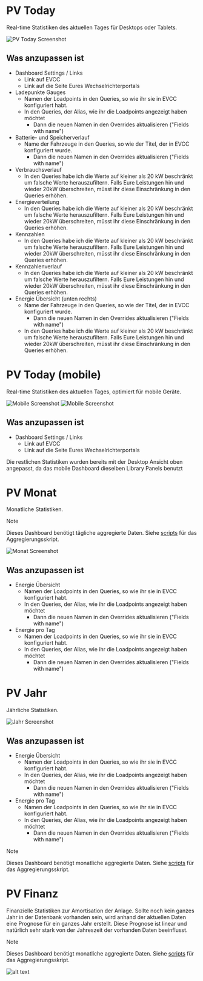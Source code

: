 # PV Today

Real-time Statistiken des aktuellen Tages für Desktops oder Tablets.

![PV Today Screenshot](img/today.png)

## Was anzupassen ist
- Dashboard Settings / Links
  - Link auf EVCC
  - Link auf die Seite Eures Wechselrichterportals
- Ladepunkte Gauges
  - Namen der Loadpoints in den Queries, so wie ihr sie in EVCC konfiguriert habt.
  - In den Queries, der Alias, wie ihr die Loadpoints angezeigt haben möchtet
    - Dann die neuen Namen in den Overrides aktualisieren ("Fields with name")
- Batterie- und Speicherverlauf
  - Name der Fahrzeuge in den Queries, so wie der Titel, der in EVCC konfiguriert wurde.
    - Dann die neuen Namen in den Overrides aktualisieren ("Fields with name")
- Verbrauchsverlauf
  - In den Queries habe ich die Werte auf kleiner als 20 kW beschränkt um falsche Werte herauszufiltern. Falls Eure Leistungen hin und wieder 20kW überschreiten, müsst ihr diese Einschränkung in den Queries erhöhen.
- Energieverteilung
  - In den Queries habe ich die Werte auf kleiner als 20 kW beschränkt um falsche Werte herauszufiltern. Falls Eure Leistungen hin und wieder 20kW überschreiten, müsst ihr diese Einschränkung in den Queries erhöhen.
- Kennzahlen
  - In den Queries habe ich die Werte auf kleiner als 20 kW beschränkt um falsche Werte herauszufiltern. Falls Eure Leistungen hin und wieder 20kW überschreiten, müsst ihr diese Einschränkung in den Queries erhöhen.
- Kennzahlenverlauf
  - In den Queries habe ich die Werte auf kleiner als 20 kW beschränkt um falsche Werte herauszufiltern. Falls Eure Leistungen hin und wieder 20kW überschreiten, müsst ihr diese Einschränkung in den Queries erhöhen.
- Energie Übersicht (unten rechts)
  - Name der Fahrzeuge in den Queries, so wie der Titel, der in EVCC konfiguriert wurde.
    - Dann die neuen Namen in den Overrides aktualisieren ("Fields with name")
  - In den Queries habe ich die Werte auf kleiner als 20 kW beschränkt um falsche Werte herauszufiltern. Falls Eure Leistungen hin und wieder 20kW überschreiten, müsst ihr diese Einschränkung in den Queries erhöhen.


# PV Today (mobile)

Real-time Statistiken des aktuellen Tages, optimiert für mobile Geräte.

![Mobile Screenshot](img/mobile-1.png) ![Mobile Screenshot](img/mobile-2.png)

## Was anzupassen ist

- Dashboard Settings / Links
  - Link auf EVCC
  - Link auf die Seite Eures Wechselrichterportals

Die restlichen Statistiken wurden bereits mit der Desktop Ansicht oben angepasst, da das mobile Dashboard dieselben Library Panels benutzt


# PV Monat

Monatliche Statistiken.

> [!NOTE]
> Dieses Dashboard benötigt tägliche aggregierte Daten. Siehe [scripts](../scripts/) für das Aggregierungsskript.

![Monat Screenshot](img/monat.png)

## Was anzupassen ist

- Energie Übersicht
  - Namen der Loadpoints in den Queries, so wie ihr sie in EVCC konfiguriert habt.
  - In den Queries, der Alias, wie ihr die Loadpoints angezeigt haben möchtet
    - Dann die neuen Namen in den Overrides aktualisieren ("Fields with name")
- Energie pro Tag
  - Namen der Loadpoints in den Queries, so wie ihr sie in EVCC konfiguriert habt.
  - In den Queries, der Alias, wie ihr die Loadpoints angezeigt haben möchtet
    - Dann die neuen Namen in den Overrides aktualisieren ("Fields with name")


# PV Jahr

Jährliche Statistiken.

![Jahr Screenshot](img/jahr.png)


## Was anzupassen ist

- Energie Übersicht
  - Namen der Loadpoints in den Queries, so wie ihr sie in EVCC konfiguriert habt.
  - In den Queries, der Alias, wie ihr die Loadpoints angezeigt haben möchtet
    - Dann die neuen Namen in den Overrides aktualisieren ("Fields with name")
- Energie pro Tag
  - Namen der Loadpoints in den Queries, so wie ihr sie in EVCC konfiguriert habt.
  - In den Queries, der Alias, wie ihr die Loadpoints angezeigt haben möchtet
    - Dann die neuen Namen in den Overrides aktualisieren ("Fields with name")

> [!NOTE]
> Dieses Dashboard benötigt monatliche aggregierte Daten. Siehe [scripts](../scripts/) für das Aggregierungsskript.


# PV Finanz

Finanzielle Statistiken zur Amortisation der Anlage. Sollte noch kein ganzes Jahr in der Datenbank vorhanden sein, wird anhand der aktuellen Daten eine Prognose für ein ganzes Jahr erstellt. Diese Prognose ist linear und natürlich sehr stark von der Jahreszeit der vorhanden Daten beeinflusst.

> [!NOTE]
> Dieses Dashboard benötigt monatliche aggregierte Daten. Siehe [scripts](../scripts/) für das Aggregierungsskript.

![alt text](img/finanz.png)